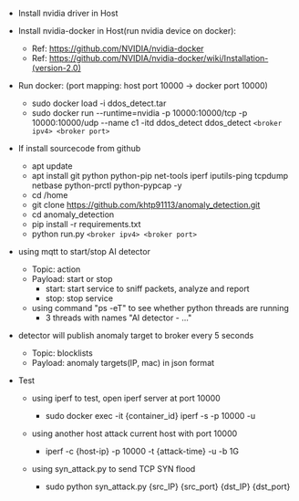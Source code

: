 * Install nvidia driver in Host

* Install nvidia-docker in Host(run nvidia device on docker):
    * Ref: https://github.com/NVIDIA/nvidia-docker
    * Ref: https://github.com/NVIDIA/nvidia-docker/wiki/Installation-(version-2.0)

* Run docker: (port mapping: host port 10000 -> docker port 10000)
    * sudo docker load -i ddos_detect.tar
    * sudo docker run --runtime=nvidia -p 10000:10000/tcp -p 10000:10000/udp --name c1 -itd ddos_detect ddos_detect `<broker ipv4> <broker port>`

* If install sourcecode from github
    * apt update
    * apt install git python python-pip net-tools iperf iputils-ping tcpdump netbase python-prctl python-pypcap -y
    * cd /home
    * git clone https://github.com/khtp91113/anomaly_detection.git
    * cd anomaly_detection
    * pip install -r requirements.txt
    * python run.py `<broker ipv4> <broker port>`


* using mqtt to start/stop AI detector
    * Topic: action
    * Payload: start  or  stop
        * start: start service to sniff packets, analyze and report
        * stop: stop service
    * using command "ps -eT" to see whether python threads are running
        * 3 threads with names "AI detector - ..."

* detector will publish anomaly target to broker every 5 seconds
    * Topic: blocklists
    * Payload: anomaly targets(IP, mac) in json format

* Test
    * using iperf to test, open iperf server at port 10000
        * sudo docker exec -it {container_id} iperf -s -p 10000 -u
    * using another host attack current host with port 10000
        * iperf -c {host-ip} -p 10000 -t {attack-time} -u -b 1G

    * using syn_attack.py to send TCP SYN flood
        * sudo python syn_attack.py {src_IP} {src_port} {dst_IP} {dst_port}
